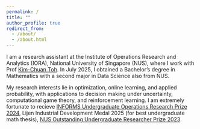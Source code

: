 ```yaml
---
permalink: /
title: ""
author_profile: true
redirect_from: 
  - /about/
  - /about.html
---
```

I am a research assistant at the Institute of Operations Research and Analytics (IORA), National University of Singapore (NUS), where I work with Prof [Kim-Chuan Toh](https://blog.nus.edu.sg/mattohkc/). In July 2025, I obtained a Bachelor’s degree in Mathematics with a second major in Data Science also from NUS.

My research interests lie in optimization, online learning, and applied probability, with applications to decision making under uncertainty, computational game theory, and reinforcement learning. I am extremely fortunate to recieve [INFORMS Undergraduate Operations Research Prize 2024](https://www.informs.org/Recognizing-Excellence/INFORMS-Prizes/Undergraduate-Operations-Research-Prize), Lijen Industrial Development Medal 2025 (for best undergraduate math thesis), [NUS Outstanding Undergraduate Researcher Prize 2023](https://www.science.nus.edu.sg/undergraduates/undergraduate-research/outstanding-undergraduate-researcher-prize/). 
